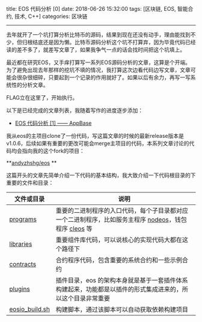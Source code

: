 title: EOS 代码分析 [0]
date: 2018-06-26 15:32:00
tags: [区块链, EOS, 智能合约, 技术, C++]
categories: 区块链

------

去年就开了一个坑打算分析比特币的源码，结果到现在还没有动手，理由能找到不少，但归根结底还是因为懒。比特币源码分析这个坑不打算弃，因为毕竟代码已经读的差不多了，就差写文章了，如果我争气一点的话会找时间把这个坑填上。

最近都在研究EOS，又手痒打算写一系列EOS源码分析的文章，这算是个开端。为了避免出现去年那样的挖坑不填的情况，我打算这次边看代码边写文章，文章可能会很杂很细碎，只要起到一个记录的作用就好了。如果以后有余力，再写一写系统性的分析文章。

FLAG立在这里了，开始执行。

以下是已经完成的文章列表，我随着写作的进度逐步添加：

- [EOS 代码分析 [1] —— AppBase](http://www.up4dev.com/2018/06/26/eos-code-read-1-appbase/)

<!-- more -->

我从eos的主项目clone了一份代码，写这篇文章的时候的最新release版本是v1.0.6，后续如果有重要的更改可能会merge主项目的代码，本系列文章讨论的代码均会指向我的这个fork的项目：

**[andyzhshg/eos](https://github.com/andyzhshg/eos/tree/v1.0.6) **

这篇开头的文章先简单介绍一下代码的基本结构，我大致介绍一下代码根目录的下重要的文件和目录：

| 文件或目录                                                   | 说明                                                         |
| ------------------------------------------------------------ | ------------------------------------------------------------ |
| [programs](https://github.com/andyzhshg/eos/tree/v1.0.6/programs) | 重要的二进制程序的入口代码，每个子目录都对应一个二进制程序，比如服务主程序 [nodeos](https://github.com/andyzhshg/eos/tree/v1.0.6/programs/nodeos)，钱包程序 [cleos](https://github.com/andyzhshg/eos/tree/v1.0.6/programs/cleos) 等 |
| [libraries](https://github.com/andyzhshg/eos/tree/v1.0.6/libraries) | 重要组件库代码，可以说核心的实现代码大都在这个路径下         |
| [contracts](https://github.com/andyzhshg/eos/tree/v1.0.6/contracts) | 合约程序代码，包含重要的系统合约和一些示例合约               |
| [plugins](https://github.com/andyzhshg/eos/tree/v1.0.6/plugins) | 插件目录，eos 的架构本身就是基于一套插件体系构建起来，功能都是以插件的形式集成进来的，所以这个目录非常重要 |
| [eosio_build.sh](https://github.com/andyzhshg/eos/blob/v1.0.6/eosio_build.sh) | 构建脚本，通过该脚本可以自动获取依赖构建项目                 |

